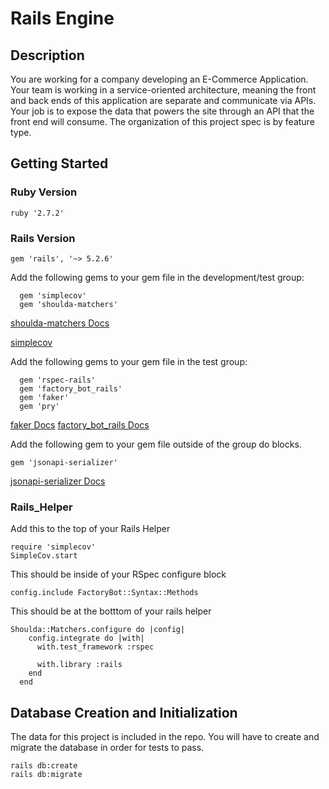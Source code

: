 # Rails Engine

## Description 

You are working for a company developing an E-Commerce Application. Your team is working in a service-oriented architecture, meaning the front and back ends of this application are separate and communicate via APIs. Your job is to expose the data that powers the site through an API that the front end will consume. The organization of this project spec is by feature type.

## Getting Started 

### Ruby Version 
``` 
ruby '2.7.2'
``` 

### Rails Version 
``` 
gem 'rails', '~> 5.2.6'
```

Add the following gems to your gem file in the development/test group:

```
  gem 'simplecov'
  gem 'shoulda-matchers'
``` 
[shoulda-matchers Docs](https://github.com/thoughtbot/shoulda-matchers)

[simplecov](https://github.com/simplecov-ruby/simplecov)

Add the following gems to your gem file in the test group:

``` 
  gem 'rspec-rails'
  gem 'factory_bot_rails'
  gem 'faker'
  gem 'pry'
```
[faker Docs](https://github.com/faker-ruby/faker)
[factory_bot_rails Docs](https://github.com/thoughtbot/factory_bot_rails)

Add the following gem to your gem file outside of the group do blocks. 

```
gem 'jsonapi-serializer'
```
[jsonapi-serializer Docs](https://github.com/jsonapi-serializer/jsonapi-serializer)

### Rails_Helper 

Add this to the top of your Rails Helper 
``` 
require 'simplecov'
SimpleCov.start
``` 
This should be inside of your RSpec configure block
```
config.include FactoryBot::Syntax::Methods
```

This should be at the botttom of your rails helper 
``` 
Shoulda::Matchers.configure do |config|
    config.integrate do |with|
      with.test_framework :rspec

      with.library :rails
    end
  end
```


## Database Creation and Initialization 

The data for this project is included in the repo. You will have to create and migrate the database in order for tests to pass. 

```
rails db:create 
rails db:migrate 
```
